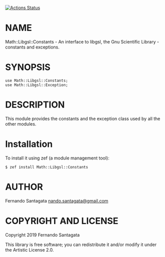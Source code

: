 [![Actions Status](https://github.com/frithnanth/raku-Math-Libgsl-Constants/workflows/test/badge.svg)](https://github.com/frithnanth/raku-Math-Libgsl-Constants/actions)

NAME
====

Math::Libgsl::Constants - An interface to libgsl, the Gnu Scientific Library - constants and exceptions.

SYNOPSIS
========

```perl6
use Math::Libgsl::Constants;
use Math::Libgsl::Exception;
```

DESCRIPTION
===========

This module provides the constants and the exception class used by all the other modules.

Installation
============

To install it using zef (a module management tool):

    $ zef install Math::Libgsl::Constants

AUTHOR
======

Fernando Santagata <nando.santagata@gmail.com>

COPYRIGHT AND LICENSE
=====================

Copyright 2019 Fernando Santagata

This library is free software; you can redistribute it and/or modify it under the Artistic License 2.0.

